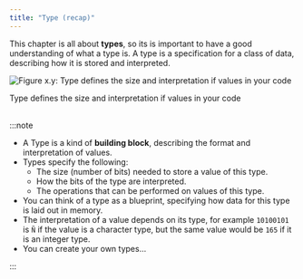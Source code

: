 ```yaml
---
title: "Type (recap)"
---
```


This chapter is all about **types**, so its is important to have a good understanding of what a type is. A type is a specification for a class of data, describing how it is stored and interpreted.

<a id="FigureTypeRecap"></a>

![Figure x.y: Type defines the size and interpretation if values in your code](./images/type-recap.png "Type defines the size and interpretation if values in your code")
<div class="caption">Type defines the size and interpretation if values in your code</div><br/>

:::note

- A Type is a kind of **building block**, describing the format and interpretation of values.
- Types specify the following:
  - The size (number of bits) needed to store a value of this type.
  - How the bits of the type are interpreted.
  - The operations that can be performed on values of this type.
- You can think of a type as a blueprint, specifying how data for this type is laid out in memory.
- The interpretation of a value depends on its type, for example `10100101` is `Ñ` if the value is a character type, but the same value would be `165` if it is an integer type.
- You can create your own types...

:::

